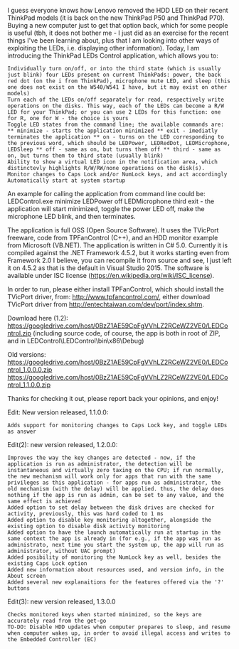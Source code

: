 I guess everyone knows how Lenovo removed the HDD LED on their recent ThinkPad models (it is back on the new ThinkPad P50 and ThinkPad P70). Buying a new computer just to get that option back, which for some people is useful (tbh, it does not bother me - I just did as an exercise for the recent things I've been learning about, plus that I am looking into other ways of exploiting the LEDs, i.e. displaying other information). Today, I am introducing the ThinkPad LEDs Control application, which allows you to:

    Individually turn on/off, or into the third state (which is usually just blink) four LEDs present on current ThinkPads: power, the back red dot (on the i from ThinkPad), microphone mute LED, and sleep (this one does not exist on the W540/W541 I have, but it may exist on other models)
    Turn each of the LEDs on/off separately for read, respectively write operations on the disks. This way, each of the LEDs can become a R/W LED for your ThinkPad; or you can use 2 LEDs for this function: one for R, one for W - the choice is yours
    Toggle LED states from the command line; the available commands are: ** minimize - starts the application minimized ** exit - imediatly terminates the application ** on - turns on the LED corresponding to the previous word, which should be LEDPower, LEDRedDot, LEDMicrophone, LEDSleep ** off - same as on, but turns them off ** third - same as on, but turns them to third state (usually blink)
    Ability to show a virtual LED icon in the notification area, which distinctevly highlights R/W/RW/none operations on the disk(s).
    Monitor changes to Caps Lock and/or NumLock keys, and act accordingly
    Automatically start at system startup

An example for calling the application from command line could be: LEDControl.exe minimize LEDPower off LEDMicrophone third exit - the application will start minimized, toggle the power LED off, make the microphone LED blink, and then terminates.

The application is full OSS (Open Source Software). It uses the TVicPort freeware, code from TPFanControl (C++), and an HDD monitor example from Microsoft (VB.NET). The application is written in C# 5.0. Currently it is compiled against the .NET Framework 4.5.2, but it works starting even from Framework 2.0 I believe, you can recompile it from source and see, I just left it on 4.5.2 as that is the default in Visual Studio 2015. The software is available under ISC license (https://en.wikipedia.org/wiki/ISC_license).

In order to run, please either install TPFanControl, which should install the TVicPort driver, from: http://www.tpfancontrol.com/, either download TVicPort driver from http://entechtaiwan.com/dev/port/index.shtm.

Download here (1.2): https://googledrive.com/host/0BzZ1AE59CpFgVVhLZ2RCeWZ2VE0/LEDControl.zip (including source code, of course, the app is both in root of ZIP, and in LEDControl\LEDControl\bin\x86\Debug)

Old versions: https://googledrive.com/host/0BzZ1AE59CpFgVVhLZ2RCeWZ2VE0/LEDControl_1.0.0.0.zip https://googledrive.com/host/0BzZ1AE59CpFgVVhLZ2RCeWZ2VE0/LEDControl_1.1.0.0.zip

Thanks for checking it out, please report back your opinions, and enjoy!

Edit: New version released, 1.1.0.0:

    Adds support for monitoring changes to Caps Lock key, and toggle LEDs as answer

Edit(2): new version released, 1.2.0.0:

    Improves the way the key changes are detected - now, if the application is run as administrator, the detection will be instantaneous and virtually zero taxing on the CPU; if run normally, the new mechanism will work only for apps that run with the same privileges as this application - for apps run as administrator, the old mechanism (with the delay) will be applied. thus, the delay does nothing if the app is run as admin, can be set to any value, and the same effect is achieved
    Added option to set delay between the disk drives are checked for activity, previously, this was hard coded to 1 ms
    Added option to disable key monitoring altogether, alongside the existing option to disable disk activity monitoring
    Added option to have the launch automatically run at startup in the same context the app is already in (for e.g., if the app was run as administrato, next time you start the system up, the app will run as administrator, without UAC prompt)
    Added posibility of monitoring the NumLock key as well, besides the existing Caps Lock option
    Added new information about resources used, and version info, in the About screen
    Added several new explanaitions for the features offered via the '?' buttons

Edit(3): new version released, 1.3.0.0

    Checks monitored keys when started minimized, so the keys are accurately read from the get-go
    TO-DO: Disable HDD updates when computer prepares to sleep, and resume when computer wakes up, in order to avoid illegal access and writes to the Embedded Controller (EC)

